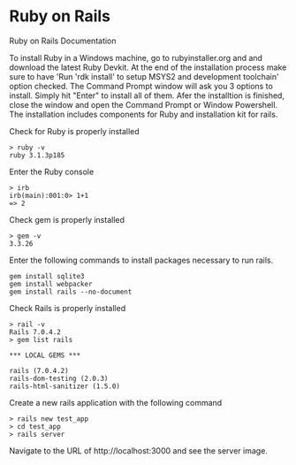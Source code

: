 # Ruby on Rails
Ruby on Rails Documentation

To install Ruby in a Windows machine, go to rubyinstaller.org and and download the latest Ruby Devkit. At the end of the installation process make sure to have 'Run 'rdk install' to setup MSYS2 and development toolchain' option checked. The Command Prompt window will ask you 3 options to install. Simply hit "Enter" to install all of them. Afer the installtion is finished, close the window and open the Command Prompt or Window Powershell. The installation includes components for Ruby and installation kit for rails. 

Check for Ruby is properly installed
```shell
> ruby -v
ruby 3.1.3p185
```

Enter the Ruby console
```shell
> irb
irb(main):001:0> 1+1
=> 2
```

Check gem is properly installed
```shell
> gem -v
3.3.26
```

Enter the following commands to install packages necessary to run rails.
```shell
gem install sqlite3
gem install webpacker
gem install rails --no-document
```

Check Rails is properly installed
```shell
> rail -v
Rails 7.0.4.2
> gem list rails

*** LOCAL GEMS ***

rails (7.0.4.2)
rails-dom-testing (2.0.3)
rails-html-sanitizer (1.5.0)
```

Create a new rails application with the following command
```
> rails new test_app
> cd test_app
> rails server
```

Navigate to the URL of http://localhost:3000 and see the server image.





